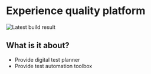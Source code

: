 # Experience quality platform

![Latest build result](https://github.com/chauhaidang/xq-platform/actions/workflows/ci.yaml/badge.svg?branch=main)

## What is it about?
- Provide digital test planner
- Provide test automation toolbox


